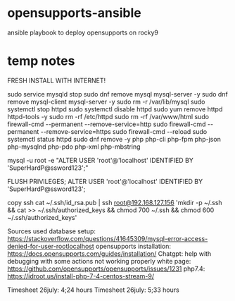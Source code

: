# opensupports-ansible
ansible playbook to deploy opensupports on rocky9

# temp notes
FRESH INSTALL WITH INTERNET!

sudo service mysqld stop
sudo dnf remove mysql mysql-server -y
sudo dnf remove mysql-client mysql-server -y
sudo rm -r /var/lib/mysql
sudo systemctl stop httpd
sudo systemctl disable httpd
sudo yum remove httpd httpd-tools -y
sudo rm -rf /etc/httpd
sudo rm -rf /var/www/html
sudo firewall-cmd --permanent --remove-service=http
sudo firewall-cmd --permanent --remove-service=https
sudo firewall-cmd --reload
sudo systemctl status httpd
sudo dnf remove -y php php-cli php-fpm php-json php-mysqlnd php-pdo php-xml php-mbstring



mysql -u root -e \"ALTER USER 'root'@'localhost' IDENTIFIED BY 'SuperHardP@ssword123';\"

FLUSH PRIVILEGES;
ALTER USER 'root'@'localhost' IDENTIFIED BY 'SuperHardP@ssword123';

copy ssh 
cat ~/.ssh/id_rsa.pub | ssh root@192.168.127.156 'mkdir -p ~/.ssh && cat >> ~/.ssh/authorized_keys && chmod 700 ~/.ssh && chmod 600 ~/.ssh/authorized_keys'

Sources used
database setup: https://stackoverflow.com/questions/41645309/mysql-error-access-denied-for-user-rootlocalhost
opensupports installation: https://docs.opensupports.com/guides/installation/
Chatgpt: help with debugging with some actions not working properly
white page: https://github.com/opensupports/opensupports/issues/1231
php7.4: https://idroot.us/install-php-7-4-centos-stream-9/

Timesheet 26july: 4;24 hours
Timesheet 26july: 5;33 hours
